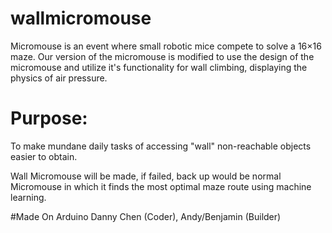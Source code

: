 # wallmicromouse
Micromouse is an event where small robotic mice compete to solve a 16×16 maze. Our version of the micromouse is modified to use the design of the micromouse and utilize it's functionality for wall climbing, displaying the physics of air pressure.

# Purpose:
To make mundane daily tasks of accessing "wall" non-reachable objects easier to obtain.

Wall Micromouse will be made, if failed, back up would be normal Micromouse in which it finds the most optimal maze route using machine learning.

#Made On Arduino
Danny Chen (Coder), Andy/Benjamin (Builder)
